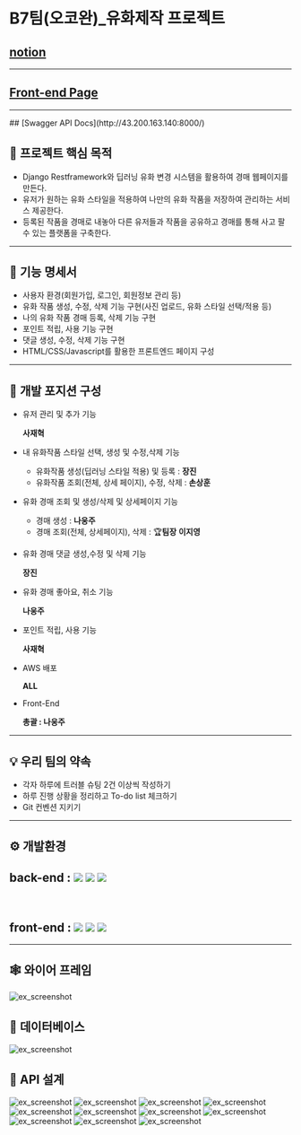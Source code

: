 # B7팀(오코완)_유화제작 프로젝트
## [notion](https://bolder-starburst-a73.notion.site/347c2ac124ad442fa5f2f8028a783d1a)
<hr>

## [Front-end Page](https://github.com/1TEAM12/Oil_Paint_Auction_Front)
<hr>
## [Swagger API Docs](http://43.200.163.140:8000/)

## ****📌 프로젝트 핵심 목적****

- Django Restframework와 딥러닝 유화 변경 시스템을 활용하여 경매 웹페이지를 만든다.
- 유저가 원하는 유화 스타일을 적용하여 나만의 유화 작품을 저장하여 관리하는 서비스 제공한다.
- 등록된 작품을 경매로 내놓아 다른 유저들과 작품을 공유하고 경매를 통해 사고 팔 수 있는 플랫폼을 구축한다.
<hr>

## 📄 ****기능 명세서****

- 사용자 환경(회원가입, 로그인, 회원정보 관리 등)
- 유화 작품 생성, 수정, 삭제 기능 구현(사진 업로드, 유화 스타일 선택/적용 등)
- 나의 유화 작품 경매 등록, 삭제 기능 구현
- 포인트 적립, 사용 기능 구현
- 댓글 생성, 수정, 삭제 기능 구현
- HTML/CSS/Javascript를 활용한 프론트엔드 페이지 구성
<hr>

## 📘 ****개발 포지션 구성****

- 유저 관리 및 추가 기능
    
    **사재혁**
    
- 내 유화작품 스타일 선택, 생성 및 수정,삭제 기능
    - 유화작품 생성(딥러닝 스타일 적용) 및 등록 : **장진**
    - 유화작품 조회(전체, 상세 페이지), 수정, 삭제 : **손상훈**
    
- 유화 경매 조회 및 생성/삭제 및 상세페이지 기능
    - 경매 생성 : **나웅주**
    - 경매 조회(전체, 상세페이지), 삭제 : 🏆**팀장** **이지영**
    
- 유화 경매 댓글 생성,수정 및 삭제 기능
    
    **장진**
    
- 유화 경매 좋아요, 취소 기능
    
    **나웅주**
    
- 포인트 적립, 사용 기능
    
    **사재혁**
    
- AWS 배포
    
    **ALL**
    
- Front-End
    
    **총괄 : 나웅주**
    
<hr>

## 💡 ****우리 팀의 약속****

- 각자 하루에 트러블 슈팅 2건 이상씩 작성하기
- 하루 진행 상황을 정리하고 To-do list 체크하기
- Git 컨벤션 지키기  
<hr>

## ****⚙ 개발환경****  


## back-end : <img src="https://img.shields.io/badge/python-3.10.7-3776AB?style=for-the-badge&logo=python&logoColor=white"> <img src="https://img.shields.io/badge/django-092E20?style=for-the-badge&logo=django&logoColor=white"> <img src="https://img.shields.io/badge/django rest framework-092E20?style=for-the-badge&logo=django&logoColor=white">

​
## front-end : <img src="https://img.shields.io/badge/html5-E34F26?style=for-the-badge&logo=html5&logoColor=white"> <img src="https://img.shields.io/badge/css-1572B6?style=for-the-badge&logo=css3&logoColor=white"> <img src="https://img.shields.io/badge/javascript-F7DF1E?style=for-the-badge&logo=javascript&logoColor=black"> 
<hr>

## 🕸 ****와이어 프레임****
![ex_screenshot](./img/WIRE_FRAME.PNG)

## 🎯 ****데이터베이스****
![ex_screenshot](./img/ERD.PNG)

## 🎨 ****API 설계****
![ex_screenshot](./img/API1.PNG)
![ex_screenshot](./img/API2.PNG)
![ex_screenshot](./img/API3.PNG)
![ex_screenshot](./img/API4.PNG)
![ex_screenshot](./img/API5.PNG)
![ex_screenshot](./img/API6.PNG)
![ex_screenshot](./img/API7.PNG)
![ex_screenshot](./img/API8.PNG)
![ex_screenshot](./img/API9.PNG)
![ex_screenshot](./img/API10.PNG)
![ex_screenshot](./img/API11.PNG)

